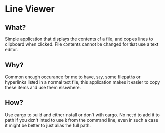 # Line Viewer

## What?

Simple application that displays the contents of a file, and copies lines to clipboard when clicked. File contents cannot be changed for that use a text editor.

## Why?

Common enough occurance for me to have, say, some filepaths or hyperlinks listed in a normal text file, this application makes it easier to copy these items and use them elsewhere.

## How?

Use cargo to build and either install or don't with cargo. No need to add it to path if you don't inted to use it from the command line, even in such a case it might be better to just alias the full path.
